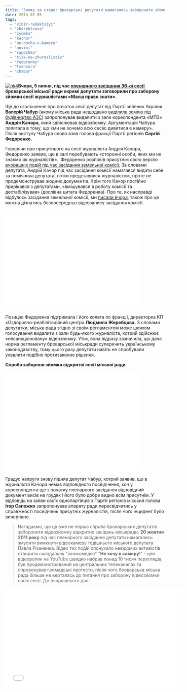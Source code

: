 ```yaml
---
title: "Знову за старе: броварські депутати намагались заборонити зйомку сесії міськради - ВІДЕО"
date: 2013-07-05
tags: 
  - "vibir-redaktsiyi"
  - "zherebtsova"
  - "zyomka"
  - "kachor"
  - "ne-hochu-v-kameru"
  - "novini"
  - "sapozhko"
  - "tisk-na-zhurnalistiv"
  - "fedorenko"
  - "tsenzura"
  - "chabur"
---
```


[![nk4](https://mpz.brovary.org/wp-content/uploads/2013/07/nk4.jpg)](https://mpz.brovary.org/wp-content/uploads/2013/07/nk4.jpg)**Вчора, 5 липня, під час [пленарного засідання 36-ої сесії](https://mpz.brovary.org/4-lipnya-vidbudetsya-36-a-chergova-sesiya-brovarskoyi-miskoyi-radi/) броварської міської ради окремі депутати заговорили про заборону зйомки сесії журналістами «Маєш право знати».**

Ще до оголошення про початок сесії депутат від Партії зелених України **Валерій Чабур** (якому міська рада нещодавно [виділила землю під будівництво АЗС](https://mpz.brovary.org/bilya-starogo-kladovishha-na-vulitsi-kirova-deputat-zbuduye-gazozapravnu-stantsiya/)) запропонував видалити з зали кореспондента «МПЗ» **Андрія Качора**, який здійснював відеозйомку. Аргументація Чабура полягала в тому, що «ми не хочемо всю сесію дивитися в камеру». Після виступу Чабура слово взяв голова фракції Партії регіонів **Сергій Федоренко.**

Говорячи про присутнього на сесії журналіста Андрія Качора, Федоренко заявив, що в залі перебувають «сторонні особи, яких ми не знаємо як журналістів».  Федоренко розповів присутнім свою версію [вчорашніх подій під час засідання земельної комісії.](https://mpz.brovary.org/brovarski-deputati-znovu-ne-hochut-v-kameru/) За словами депутата, Андрій Качор під час засідання комісії намагався видати себе за помічника депутата, потім представився журналістом, проте не продемонстрував жодних документів. Крім того Качор постійно прирікався з депутатами, «вмішувався в роботу комісії та дестабілізував» (дослівна цитата Федоренка). Про те, як насправді відбулось засідання земельної комісії, ми [писали вчора](https://mpz.brovary.org/brovarski-deputati-znovu-ne-hochut-v-kameru/), також про це можна дізнатись безпосередньо відеозапису засідання комісії.

<iframe src="//www.youtube.com/embed/eFQGU5W3Irw" height="315" width="420" allowfullscreen frameborder="0"></iframe>

Позицію Федоренка підтримала і його колега по фракції, директорка КП «Оздоровчо-реабілітаційний центр» **Людмила Жеребцова.** З словами депутатки, міська рада згідно зі своїм регламентом може шляхом голосування видалити з зали будь-якого журналіста, котрий здійснює «несанкціоновану» відеозйомку. Утім, вона відразу зазначила, що дана норма регламенту броварської міськради суперечить українському законодавству, тому цього разу депутати навіть не спробували ухвалити подібне протизаконне рішення.

**Спроба заборони зйомки відкритої сесії міської ради**

<iframe src="//www.youtube.com/embed/9v3Fp7KfGa4" height="315" width="420" allowfullscreen frameborder="0"></iframe>

Градус напруги знову підняв депутат Чабур, котрий заявив, що в журналіста Качора немає відповідного посвідчення, хоч у кореспондента ще з початку пленарного засідання відповідний документ висів на грудях і його було добре видно всім присутнім. У відповідь на заяви своїх однопартійців з Партії регіонів міський голова **Ігор Сапожко** запропонував апарату ради пересвідчитись у справжності посвідчень присутніх журналістів, після чого інцидент було вичерпано.

> Нагадаємо, що це вже не перша спроба броварських депутатів заборонити відеозйомку відкритих засідань міськради. **20 жовтня 2011 року** під час пленарного засідання депутати намагались змусити вимкнути відеокамеру тодішнього міського депутата Павла Різаненка. Відео тих подій спонукало невідомих активістів створити скандальну "кінокомедію" "**Не хочу в камеру**!" - цей відеоролик на YouTube швидко набрав понад 10 тисяч переглядів, був продемонстрований на центральних телеканалах та спровокував громадські протести, після чого броварська міська рада більше не верталась до питання про заборону відеозйомки своїх сесії. До вчорашнього дня.

<iframe src="//www.youtube.com/embed/77lwLGI6AKQ" height="315" width="560" allowfullscreen frameborder="0"></iframe>
